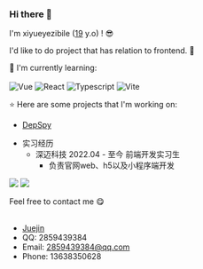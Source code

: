 ### Hi there 👋

I'm xiyueyezibile ([19](https://github.com/moepoi/moepoi/commit/c15e0dc41a58149d47f7813f145259151a2a73c7) y.o) ! :sunglasses:

I'd like to do project that has relation to frontend. :ghost:

:page_with_curl: I'm currently learning:
<br><br>
![Vue](https://img.shields.io/badge/Vue-8A2BE2)
![React](https://img.shields.io/badge/React-8A2BE2)
![Typescript](https://img.shields.io/badge/Typescript-8A2BE2)
![Vite](https://img.shields.io/badge/Vite-8A2BE2)

:star: Here are some projects that I'm working on:
- [DepSpy](https://github.com/DepSpy/depspy)

* 实习经历
  * 深迈科技 2022.04 - 至今 前端开发实习生
    * 负责官网web、h5以及小程序端开发

<!-- <details> -->
<!-- <summary>:trophy: Github Stats</summary> -->
<img src="https://bad-apple-github-readme.vercel.app/api?show_bg=1&username=xiyueyezibile">
<img src="https://github-profile-trophy.vercel.app/?username=xiyueyezibile">
<!-- </details> -->

<br>





Feel free to contact me :yum:
<br><br>
* [Juejin](https://juejin.cn/user/2159893581924631)
* QQ: 2859439384
* Email: 2859439384@qq.com
* Phone: 13638350628
